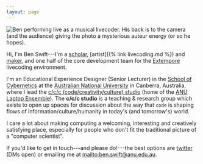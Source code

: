 ```yaml
---
layout: page
---
```


<picture style="overflow: hidden; height: 0; padding-top: 66.5%;">
<img src='{{"/assets/" | append: "images/pages/theremin-75.jpg" | relative_url}}' alt="Ben performing live as a musical livecoder. His back is to the camera (and the audience) giving the photo a mysterious auteur energy (or so he hopes)." />
</picture>

Hi, I'm Ben Swift---I'm a
[scholar](https://scholar.google.com/citations?user=OQdYgLEAAAAJ), [artist]({%
link livecoding.md %}) and [maker](https://github.com/benswift), and one half of
the core development team for the
[Extempore](https://github.com/digego/extempore) livecoding environment.

I'm an Educational Experience Designer (Senior Lecturer) in the [School of
Cybernetics](https://cybernetics.anu.edu.au) at the [Australian National
University](https://anu.edu.au/) in Canberra, Australia, where I lead the [c/c/c
(code/creativity/culture)
studio](https://cs.anu.edu.au/code-creativity-culture/) (home of the [ANU Laptop
Ensemble](https://cs.anu.edu.au/courses/comp2710-lens/)). The **c/c/c studio**
is a teaching & research group which exists to open up spaces for discussion
about the way that `code` is shaping flows of information/culture/humanity in
today's (and tomorrow's) world.

I care a lot about making computing a welcoming, interesting and creatively
satisfying place, especially for people who don't fit the traditional picture of
a "computer scientist".

If you'd like to get in touch---and please do!---the best options are
[twitter](https://twitter.com/benswift) (DMs open) or emailing me at
<mailto:ben.swift@anu.edu.au>.
